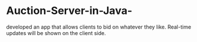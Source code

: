 # Auction-Server-in-Java-
developed an app that allows clients to bid on whatever they like. Real-time updates will be shown on the client side.
